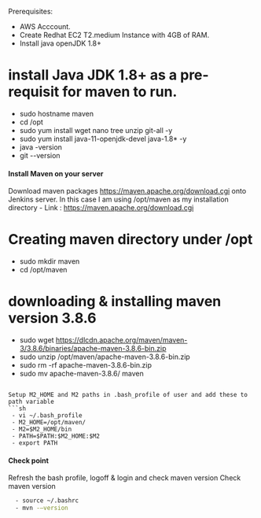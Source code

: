 Prerequisites:
- AWS Acccount.
- Create Redhat EC2 T2.medium Instance with 4GB of RAM.
- Install java openJDK 1.8+

# install Java JDK 1.8+ as a pre-requisit for maven to run.

- sudo hostname maven
- cd /opt
- sudo yum install wget nano tree unzip git-all -y
- sudo yum install java-11-openjdk-devel java-1.8* -y
- java -version
- git --version
#### Install Maven on your server
Download maven packages https://maven.apache.org/download.cgi onto Jenkins server. In this case I am using /opt/maven as my installation directory
	- Link : https://maven.apache.org/download.cgi
  # Creating maven directory under /opt
  - sudo mkdir maven
  - cd /opt/maven
  # downloading & installing maven version 3.8.6
  - sudo wget https://dlcdn.apache.org/maven/maven-3/3.8.6/binaries/apache-maven-3.8.6-bin.zip
  - sudo unzip /opt/maven/apache-maven-3.8.6-bin.zip
  - sudo rm -rf apache-maven-3.8.6-bin.zip
  - sudo mv apache-maven-3.8.6/ maven
 ```
	
Setup M2_HOME and M2 paths in .bash_profile of user and add these to path variable
```sh
  - vi ~/.bash_profile
  - M2_HOME=/opt/maven/
  - M2=$M2_HOME/bin
  - PATH=$PATH:$M2_HOME:$M2
  - export PATH
```
#### Check point 
Refresh the bash profile, logoff & login and check maven version
Check maven version 
```sh
  - source ~/.bashrc
  - mvn -–version
```
